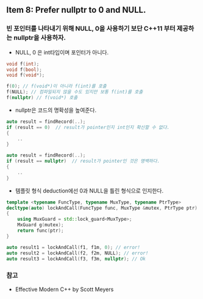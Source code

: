 ## Item 8: Prefer nullptr to 0 and NULL.
### 빈 포인터를 나타내기 위해 NULL, 0을 사용하기 보단 C++11 부터 제공하는 nullptr을 사용하자.
* NULL, 0 은 int타입이며 포인터가 아니다.
```C++
void f(int);
void f(bool);
void f(void*);

f(0); // f(void*)이 아니라 f(int)를 호출
f(NULL); // 컴파일되지 않을 수도 있지만 보통 f(int)를 호출
f(nullptr) // f(void*) 호출
```
* nullptr은 코드의 명확성을 높여준다.
```C++
auto result = findRecord(..);
if (result == 0)  // result가 pointer인지 int인지 확신할 수 없다.
{
    ..
}

auto result = findRecord(..);
if (result == nullptr)  // result가 pointer인 것은 명백하다.
{
    ..
}
```
* 템플릿 형식 deduction에선 0과 NULL을 틀린 형식으로 인지한다.
```C++
template <typename FuncType, typename MuxType, typename PtrType>
decltype(auto) lockAndCall(FuncType func, MuxType &mutex, PtrType ptr)
{
    using MuxGuard = std::lock_guard<MuxType>;
    MxGuard g(mutex);
    return func(ptr);
}

auto result1 = lockAndCall(f1, f1m, 0); // error!
auto result2 = lockAndCall(f2, f2m, NULL); // error!
auto result3 = lockAndCall(f3, f3m, nullptr); // Ok
```

### 참고
* Effective Modern C++ by Scott Meyers
